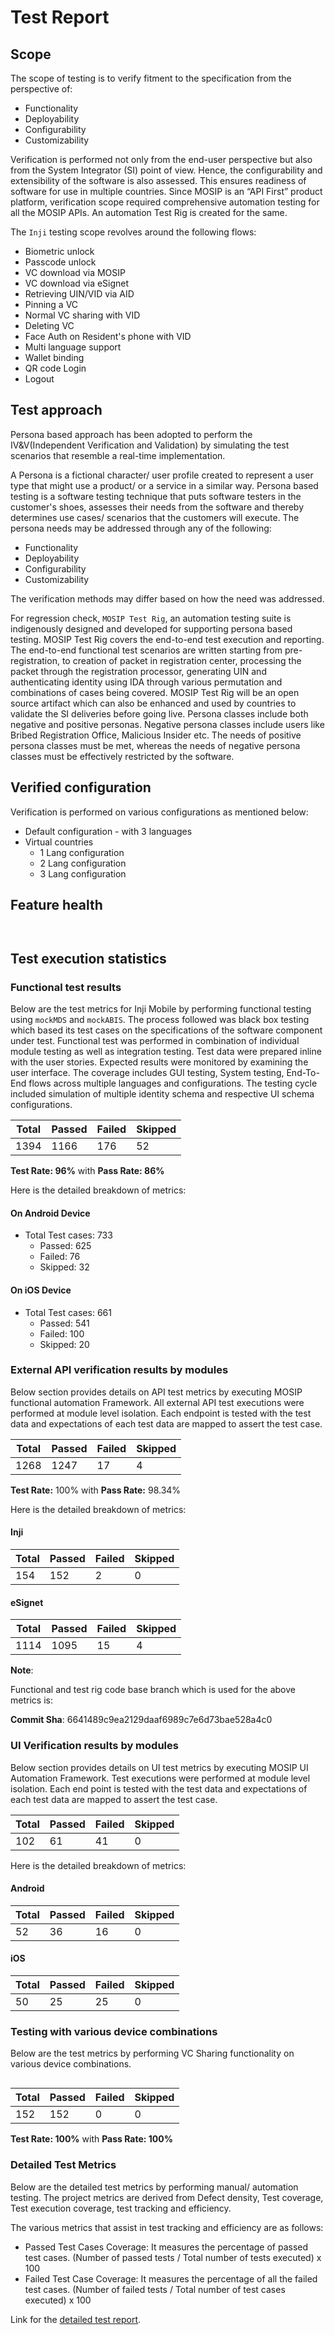 # Test Report

## Scope

The scope of testing is to verify fitment to the specification from the perspective of:

* Functionality
* Deployability
* Configurability
* Customizability

Verification is performed not only from the end-user perspective but also from the System Integrator (SI) point of view. Hence, the configurability and extensibility of the software is also assessed. This ensures readiness of software for use in multiple countries. Since MOSIP is an “API First” product platform, verification scope required comprehensive automation testing for all the MOSIP APIs. An automation Test Rig is created for the same.

The `Inji` testing scope revolves around the following flows:

* Biometric unlock
* Passcode unlock
* VC download via MOSIP
* VC download via eSignet
* Retrieving UIN/VID via AID
* Pinning a VC
* Normal VC sharing with VID
* Deleting VC
* Face Auth on Resident's phone with VID
* Multi language support
* Wallet binding
* QR code Login
* Logout

## Test approach

Persona based approach has been adopted to perform the IV\&V(Independent Verification and Validation) by simulating the test scenarios that resemble a real-time implementation.

A Persona is a fictional character/ user profile created to represent a user type that might use a product/ or a service in a similar way. Persona based testing is a software testing technique that puts software testers in the customer's shoes, assesses their needs from the software and thereby determines use cases/ scenarios that the customers will execute. The persona needs may be addressed through any of the following:

* Functionality
* Deployability
* Configurability
* Customizability

The verification methods may differ based on how the need was addressed.

For regression check, `MOSIP Test Rig`, an automation testing suite is indigenously designed and developed for supporting persona based testing. MOSIP Test Rig covers the end-to-end test execution and reporting. The end-to-end functional test scenarios are written starting from pre-registration, to creation of packet in registration center, processing the packet through the registration processor, generating UIN and authenticating identity using IDA through various permutation and combinations of cases being covered. MOSIP Test Rig will be an open source artifact which can also be enhanced and used by countries to validate the SI deliveries before going live. Persona classes include both negative and positive personas. Negative persona classes include users like Bribed Registration Office, Malicious Insider etc. The needs of positive persona classes must be met, whereas the needs of negative persona classes must be effectively restricted by the software.

## Verified configuration

Verification is performed on various configurations as mentioned below:

* Default configuration - with 3 languages
* Virtual countries
  * 1 Lang configuration
  * 2 Lang configuration
  * 3 Lang configuration

## Feature health

<figure><img src=".gitbook/assets/image (72).png" alt=""><figcaption></figcaption></figure>

<figure><img src=".gitbook/assets/image (73).png" alt=""><figcaption></figcaption></figure>

## Test execution statistics

### Functional test results

Below are the test metrics for Inji Mobile by performing functional testing using `mockMDS` and `mockABIS`. The process followed was black box testing which based its test cases on the specifications of the software component under test. Functional test was performed in combination of individual module testing as well as integration testing. Test data were prepared inline with the user stories. Expected results were monitored by examining the user interface. The coverage includes GUI testing, System testing, End-To-End flows across multiple languages and configurations. The testing cycle included simulation of multiple identity schema and respective UI schema configurations.

| **Total** | **Passed** | **Failed** | **Skipped** |
| --------- | ---------- | ---------- | ----------- |
| 1394      | 1166       | 176        | 52          |

**Test Rate: 96%** with **Pass Rate: 86%**

Here is the detailed breakdown of metrics:

#### On Android Device

* Total Test cases: 733
  * Passed: 625
  * Failed: 76
  * Skipped: 32

#### On iOS Device

* Total Test cases: 661
  * Passed: 541
  * Failed: 100
  * Skipped: 20

### External API verification results by modules

Below section provides details on API test metrics by executing MOSIP functional automation Framework. All external API test executions were performed at module level isolation. Each endpoint is tested with the test data and expectations of each test data are mapped to assert the test case.

| **Total** | **Passed** | **Failed** | **Skipped** |
| --------- | ---------- | ---------- | ----------- |
| 1268      | 1247       | 17         | 4           |

**Test Rate:** 100% with **Pass Rate:** 98.34%

Here is the detailed breakdown of metrics:

#### Inji

| **Total** | **Passed** | **Failed** | **Skipped** |
| --------- | ---------- | ---------- | ----------- |
| 154       | 152        | 2          | 0           |

#### eSignet

| **Total** | **Passed** | **Failed** | **Skipped** |
| --------- | ---------- | ---------- | ----------- |
| 1114      | 1095       | 15         | 4           |

**Note**:

Functional and test rig code base branch which is used for the above metrics is:

**Commit Sha**: 6641489c9ea2129daaf6989c7e6d73bae528a4c0

### UI Verification results by modules

Below section provides details on UI test metrics by executing MOSIP UI Automation Framework. Test executions were performed at module level isolation. Each end point is tested with the test data and expectations of each test data are mapped to assert the test case.

| **Total** | **Passed** | **Failed** | **Skipped** |
| --------- | ---------- | ---------- | ----------- |
| 102       | 61         | 41         | 0           |

Here is the detailed breakdown of metrics:

#### Android

| **Total** | **Passed** | **Failed** | **Skipped** |
| --------- | ---------- | ---------- | ----------- |
| 52        | 36         | 16         | 0           |

#### iOS

| **Total** | **Passed** | **Failed** | **Skipped** |
| --------- | ---------- | ---------- | ----------- |
| 50        | 25         | 25         | 0           |

### Testing with various device combinations

Below are the test metrics by performing VC Sharing functionality on various device combinations.



<figure><img src=".gitbook/assets/image (71).png" alt=""><figcaption></figcaption></figure>

| **Total** | **Passed** | **Failed** | **Skipped** |
| --------- | ---------- | ---------- | ----------- |
| 152       | 152        | 0          | 0           |

**Test Rate: 100%** with **Pass Rate: 100%**

### Detailed Test Metrics

Below are the detailed test metrics by performing manual/ automation testing. The project metrics are derived from Defect density, Test coverage, Test execution coverage, test tracking and efficiency.

The various metrics that assist in test tracking and efficiency are as follows:

* Passed Test Cases Coverage: It measures the percentage of passed test cases. (Number of passed tests / Total number of tests executed) x 100
* Failed Test Case Coverage: It measures the percentage of all the failed test cases. (Number of failed tests / Total number of test cases executed) x 100

Link for the [detailed test report](https://github.com/mosip/test-management/tree/master/inji/0.10.0).

